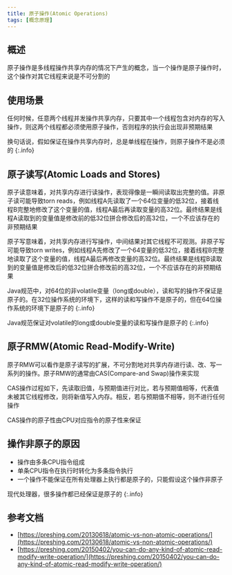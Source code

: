 ```yaml
---
title: 原子操作(Atomic Operations)
tags: [概念原理]
---
```


## 概述

原子操作是多线程操作共享内存的情况下产生的概念，当一个操作是原子操作时，这个操作对其它线程来说是不可分割的

## 使用场景

任何时候，任意两个线程并发操作共享内存，只要其中一个线程包含对内存的写入操作，则这两个线程都必须使用原子操作，否则程序的执行会出现非预期结果

换句话说，假如保证在操作共享内存时，总是单线程在操作，则原子操作不是必须的
{:.info}

## 原子读写(Atomic Loads and Stores)

原子读意味着，对共享内存进行读操作，表现得像是一瞬间读取出完整的值。非原子读可能导致torn reads，例如线程A先读取了一个64位变量的低32位，接着线程B完整地修改了这个变量的值，线程A最后再读取变量的高32位。最终结果是线程A读取到的变量值是修改前的低32位拼合修改后的高32位，一个不应该存在的非预期结果

原子写意味着，对共享内存进行写操作，中间结果对其它线程不可观测。非原子写可能导致torn writes，例如线程A先修改了一个64变量的低32位，接着线程B完整地读取了这个变量的值，线程A最后再修改变量的高32位。最终结果是线程B读取到的变量值是修改后的低32位拼合修改前的高32位，一个不应该存在的非预期结果

Java规范中，对64位的非volatile变量（long或double），读和写的操作不保证是原子的。在32位操作系统的环境下，这样的读和写操作不是原子的，但在64位操作系统的环境下是原子的
{:.info}

Java规范保证对volatile的long或double变量的读和写操作是原子的
{:.info}

## 原子RMW(Atomic Read-Modify-Write)

原子RMW可以看作是原子读写的扩展，不可分割地对共享内存进行读、改、写一系列的操作。原子RMW的通常由CAS(Compare-and Swap)操作来实现

CAS操作过程如下，先读取旧值，与预期值进行对比，若与预期值相等，代表值未被其它线程修改，则将新值写入内存。相反，若与预期值不相等，则不进行任何操作

CAS操作的原子性由CPU对应指令的原子性来保证

## 操作非原子的原因

* 操作由多条CPU指令组成
* 单条CPU指令在执行时转化为多条指令执行
* 一个操作不能保证在所有处理器上执行都是原子的，只能假设这个操作非原子

现代处理器，很多操作都已经保证是原子的
{:.info}

## 参考文档

* [https://preshing.com/20130618/atomic-vs-non-atomic-operations/](https://preshing.com/20130618/atomic-vs-non-atomic-operations/)
* [https://preshing.com/20150402/you-can-do-any-kind-of-atomic-read-modify-write-operation/](https://preshing.com/20150402/you-can-do-any-kind-of-atomic-read-modify-write-operation/)